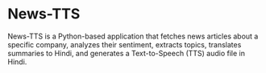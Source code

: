 # News-TTS
News-TTS is a Python-based application that fetches news articles about a specific company, analyzes their sentiment, extracts topics, translates summaries to Hindi, and generates a Text-to-Speech (TTS) audio file in Hindi.
